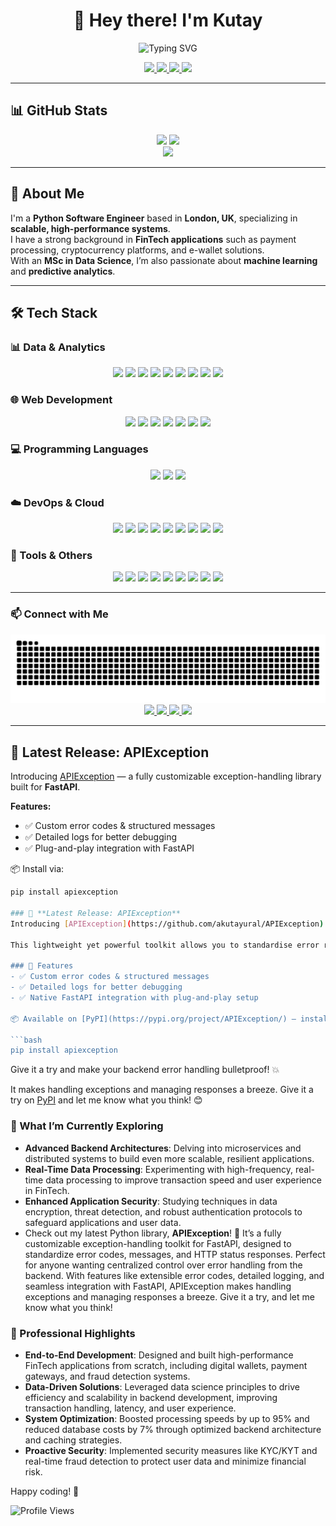 <h1 align="center">👋 Hey there! I'm Kutay</h1>

<p align="center">
  <img src="https://readme-typing-svg.herokuapp.com?font=Fira+Code&size=22&duration=3000&pause=1000&color=00F7FF&center=true&vCenter=true&width=800&lines=Python+Software+Engineer+🐍;FinTech+%7C+E-Wallets+%7C+Crypto+Platforms+💳;FastAPI+%7C+Flask+%7C+Django+⚡;AWS+%7C+Docker+%7C+Kubernetes+%7C+ArgoCD+☁️;Always+learning%2C+always+innovating+🚀" alt="Typing SVG" />
</p>

<div align="center">
  <a href="https://www.ahmetkutayural.dev">
    <img src="https://img.shields.io/badge/Portfolio-FF5722?style=for-the-badge&logo=google-chrome&logoColor=white" />
  </a>
  <a href="https://www.linkedin.com/in/akutayural">
    <img src="https://img.shields.io/badge/LinkedIn-0077B5.svg?style=for-the-badge&logo=linkedin&logoColor=white" />
  </a>
  <a href="https://medium.com/@ahmetkutayural">
    <img src="https://img.shields.io/badge/Medium-000000.svg?style=for-the-badge&logo=medium&logoColor=white" />
  </a>
  <a href="https://dev.to/akutayural">
    <img src="https://img.shields.io/badge/dev.to-0A0A0A?style=for-the-badge&logo=devdotto&logoColor=white" />
  </a>
</div>

---
## 📊 GitHub Stats
<div align="center">
  <img src="https://github-readme-stats-sigma-five.vercel.app/api?username=akutayural&show_icons=true&theme=tokyonight&hide_border=true&count_private=true" width="400px" />
  <img src="https://github-readme-streak-stats.herokuapp.com/?user=akutayural&theme=tokyonight&hide_border=true" width="400px" />
</div>

<div align="center">
  <img src="https://github-readme-stats-sigma-five.vercel.app/api/top-langs/?username=akutayural&layout=compact&theme=tokyonight&hide_border=true" width="400px" />
</div>

---

## 💼 About Me
I'm a **Python Software Engineer** based in **London, UK**, specializing in **scalable, high-performance systems**.  
I have a strong background in **FinTech applications** such as payment processing, cryptocurrency platforms, and e-wallet solutions.  
With an **MSc in Data Science**, I’m also passionate about **machine learning** and **predictive analytics**.

---

## 🛠 Tech Stack

### 📊 Data & Analytics
<div align="center">
  <img src="https://img.shields.io/badge/Python-3776AB?style=for-the-badge&logo=python&logoColor=white" />
  <img src="https://img.shields.io/badge/Pandas-150458?style=for-the-badge&logo=pandas" />
  <img src="https://img.shields.io/badge/NumPy-013243?style=for-the-badge&logo=numpy&logoColor=white" />
  <img src="https://img.shields.io/badge/SQLAlchemy-CA1F23?style=for-the-badge" />
  <img src="https://img.shields.io/badge/PostgreSQL-4169E1?style=for-the-badge&logo=postgresql&logoColor=white" />
  <img src="https://img.shields.io/badge/MySQL-00758F?style=for-the-badge&logo=mysql&logoColor=white" />
  <img src="https://img.shields.io/badge/MongoDB-47A248?style=for-the-badge&logo=mongodb&logoColor=white" />
  <img src="https://img.shields.io/badge/Redis-DC382D?style=for-the-badge&logo=redis&logoColor=white" />
  <img src="https://img.shields.io/badge/Kafka-231F20?style=for-the-badge&logo=apachekafka&logoColor=white" />
</div>

### 🌐 Web Development
<div align="center">
  <img src="https://img.shields.io/badge/FastAPI-009688?style=for-the-badge&logo=fastapi&logoColor=white" />
  <img src="https://img.shields.io/badge/Flask-000000?style=for-the-badge&logo=flask&logoColor=white" />
  <img src="https://img.shields.io/badge/Django-092E20?style=for-the-badge&logo=django&logoColor=white" />
  <img src="https://img.shields.io/badge/JavaScript-F7DF1E?style=for-the-badge&logo=javascript&logoColor=black" />
  <img src="https://img.shields.io/badge/HTML5-E34F26?style=for-the-badge&logo=html5&logoColor=white" />
  <img src="https://img.shields.io/badge/React-20232A?style=for-the-badge&logo=react&logoColor=61DAFB" />
  <img src="https://img.shields.io/badge/Spring-6DB33F?style=for-the-badge&logo=spring&logoColor=white" />
</div>

### 💻 Programming Languages
<div align="center">
  <img src="https://img.shields.io/badge/C-A8B9CC?style=for-the-badge&logo=c&logoColor=black" />
  <img src="https://img.shields.io/badge/C++-00599C?style=for-the-badge&logo=c%2B%2B&logoColor=white" />
  <img src="https://img.shields.io/badge/Java-007396?style=for-the-badge&logo=java&logoColor=white" />
</div>

### ☁️ DevOps & Cloud
<div align="center">
  <img src="https://img.shields.io/badge/AWS-232F3E?style=for-the-badge&logo=amazonaws" />
  <img src="https://img.shields.io/badge/Docker-2496ED?style=for-the-badge&logo=docker&logoColor=white" />
  <img src="https://img.shields.io/badge/Kubernetes-326CE5?style=for-the-badge&logo=kubernetes" />
  <img src="https://img.shields.io/badge/ArgoCD-E10098?style=for-the-badge" />
  <img src="https://img.shields.io/badge/S3-569A31?style=for-the-badge&logo=amazons3&logoColor=white" />
  <img src="https://img.shields.io/badge/EC2-FF9900?style=for-the-badge&logo=amazonec2&logoColor=white" />
  <img src="https://img.shields.io/badge/ECR-232F3E?style=for-the-badge&logo=amazonaws&logoColor=white" />
  <img src="https://img.shields.io/badge/SQS-FF4F00?style=for-the-badge&logo=amazonsqs&logoColor=white" />
  <img src="https://img.shields.io/badge/CloudFront-FF9900?style=for-the-badge&logo=amazonaws&logoColor=white" />
</div>

### 🧰 Tools & Others
<div align="center">
  <img src="https://img.shields.io/badge/Git-F05032?style=for-the-badge&logo=git" />
  <img src="https://img.shields.io/badge/Bitbucket-0052CC?style=for-the-badge&logo=bitbucket" />
  <img src="https://img.shields.io/badge/Jira-0052CC?style=for-the-badge&logo=jira" />
  <img src="https://img.shields.io/badge/RabbitMQ-FF6600?style=for-the-badge&logo=rabbitmq" />
  <img src="https://img.shields.io/badge/Poetry-60A5FA?style=for-the-badge" />
  <img src="https://img.shields.io/badge/Pydantic-00A8E8?style=for-the-badge" />
  <img src="https://img.shields.io/badge/Pytest-0A9EDC?style=for-the-badge" />
  <img src="https://img.shields.io/badge/Linux-FCC624?style=for-the-badge&logo=linux&logoColor=black" />
  <img src="https://img.shields.io/badge/Shell_Scripting-4EAA25?style=for-the-badge&logo=gnubash&logoColor=white" />
</div>

---

### 📫 Connect with Me

<picture>
  <source media="(prefers-color-scheme: dark)" srcset="https://raw.githubusercontent.com/akutayural/akutayural/output/snake-dark.svg" />
  <source media="(prefers-color-scheme: light)" srcset="https://raw.githubusercontent.com/akutayural/akutayural/output/snake-light.svg" />
  <img alt="github contribution grid snake animation" src="https://raw.githubusercontent.com/akutayural/akutayural/output/snake-dark.svg" />
</picture>


<div align="center">
  <a href="https://www.linkedin.com/in/akutayural">
    <img src="https://img.shields.io/badge/LinkedIn-0077B5.svg?style=for-the-badge&logo=linkedin&logoColor=white" />
  </a>
  <a href="https://medium.com/@ahmetkutayural">
    <img src="https://img.shields.io/badge/Medium-000000.svg?style=for-the-badge&logo=medium&logoColor=white" />
  </a>
  <a href="https://dev.to/akutayural">
    <img src="https://img.shields.io/badge/dev.to-0A0A0A?style=for-the-badge&logo=devdotto&logoColor=white" />
  </a>
  <a href="https://www.ahmetkutayural.dev">
    <img src="https://img.shields.io/badge/Website-FF5722?style=for-the-badge&logo=google-chrome&logoColor=white" />
  </a>
</div>

---

## 📢 Latest Release: APIException  
Introducing [APIException](https://github.com/akutayural/APIException) — a fully customizable exception-handling library built for **FastAPI**.

**Features:**
- ✅ Custom error codes & structured messages  
- ✅ Detailed logs for better debugging  
- ✅ Plug-and-play integration with FastAPI  

📦 Install via:
```bash
pip install apiexception

### 📢 **Latest Release: APIException**  
Introducing [APIException](https://github.com/akutayural/APIException) — a fully customizable exception-handling library built for **FastAPI**.

This lightweight yet powerful toolkit allows you to standardise error responses across your API using clean, extensible structures. Whether you're building a FinTech app or a high-scale platform, APIException helps you handle backend errors with elegance and control.

### 🔧 Features
- ✅ Custom error codes & structured messages
- ✅ Detailed logs for better debugging
- ✅ Native FastAPI integration with plug-and-play setup

📦 Available on [PyPI](https://pypi.org/project/APIException/) — install with:

```bash
pip install apiexception
```

Give it a try and make your backend error handling bulletproof! 💥

It makes handling exceptions and managing responses a breeze. Give it a try on [PyPI](https://pypi.org/project/APIException/) and let me know what you think! 😊

### 🌱 What I’m Currently Exploring
- **Advanced Backend Architectures**: Delving into microservices and distributed systems to build even more scalable, resilient applications.
- **Real-Time Data Processing**: Experimenting with high-frequency, real-time data processing to improve transaction speed and user experience in FinTech.
- **Enhanced Application Security**: Studying techniques in data encryption, threat detection, and robust authentication protocols to safeguard applications and user data.
- Check out my latest Python library, **APIException**! 🎉 It’s a fully customizable exception-handling toolkit for FastAPI, designed to standardize error codes, messages, and HTTP status responses. Perfect for anyone wanting centralized control over error handling from the backend. With features like extensible error codes, detailed logging, and seamless integration with FastAPI, APIException makes handling exceptions and managing responses a breeze. Give it a try, and let me know what you think! 

### 💼 Professional Highlights
- **End-to-End Development**: Designed and built high-performance FinTech applications from scratch, including digital wallets, payment gateways, and fraud detection systems.
- **Data-Driven Solutions**: Leveraged data science principles to drive efficiency and scalability in backend development, improving transaction handling, latency, and user experience.
- **System Optimization**: Boosted processing speeds by up to 95% and reduced database costs by 7% through optimized backend architecture and caching strategies.
- **Proactive Security**: Implemented security measures like KYC/KYT and real-time fraud detection to protect user data and minimize financial risk.

Happy coding! 🚀

![Profile Views](https://komarev.com/ghpvc/?username=akutayural&color=blue)
